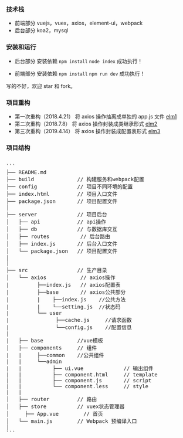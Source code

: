### 技术栈

- 前端部分
  vuejs，vuex，axios，element-ui，webpack
- 后台部分
  koa2，mysql

### 安装和运行

- 后台部分
  安装依赖
  `npm install`
  `node index`
  成功执行！

- 前端部分
  安装依赖
  `npm install`
  `npm run dev`
  成功执行！

写的不好，欢迎 star 和 fork。

### 项目重构

- 第一次重构（2018.4.21）
  将 axios 操作抽离成单独的 app.js 文件 [elm1](https://github.com/paninix/elm/tree/elm1)
- 第二次重构（2018.7.8）
  将 axios 操作封装成类继承形式 [elm2](https://github.com/paninix/elm/tree/elm2)
- 第三次重构（2019.4.14）
  将 axios 操作封装成配置表形式 [elm3](https://github.com/paninix/elm/tree/elm3)

### 项目结构

<pre>

```
├── README.md
├── build              // 构建服务和webpack配置
├── config             // 项目不同环境的配置
├── index.html         // 项目入口文件
├── package.json       // 项目配置文件
│
├── server             // 项目后台
│   ├── api            // api操作
│   ├── db             // 与数据库交互
│   ├── routes          // 后台路由
│   ├── index.js       // 后台入口文件
│   └── package.json   // 项目配置文件
|
│
├── src                // 生产目录
│   └── axios           // axios操作
|         ├──index.js   // axios配置表
|         ├──base       // axios公共部分
|         |    ├──index.js    //公共方法
|         |    └──setting.js  //状态码
|         └── user
|               ├──cache.js     //请求函数
|               └──config.js    //配置信息
|
|   ├── base           //vue模板
│   ├── components     // 组件
|   |     ├──common    //公共组件
|   |     └──admin
|   |          ├── ui.vue             // 输出组件
|   |          ├── component.html     // template
|   |          ├── component.js       // script
|   |          └── component.less     // style
|   |
│   ├── router         // 路由
│   ├── store          // vuex状态管理器
│	  ├── App.vue        // 首页
│   └── main.js        // Webpack 预编译入口
│
```
